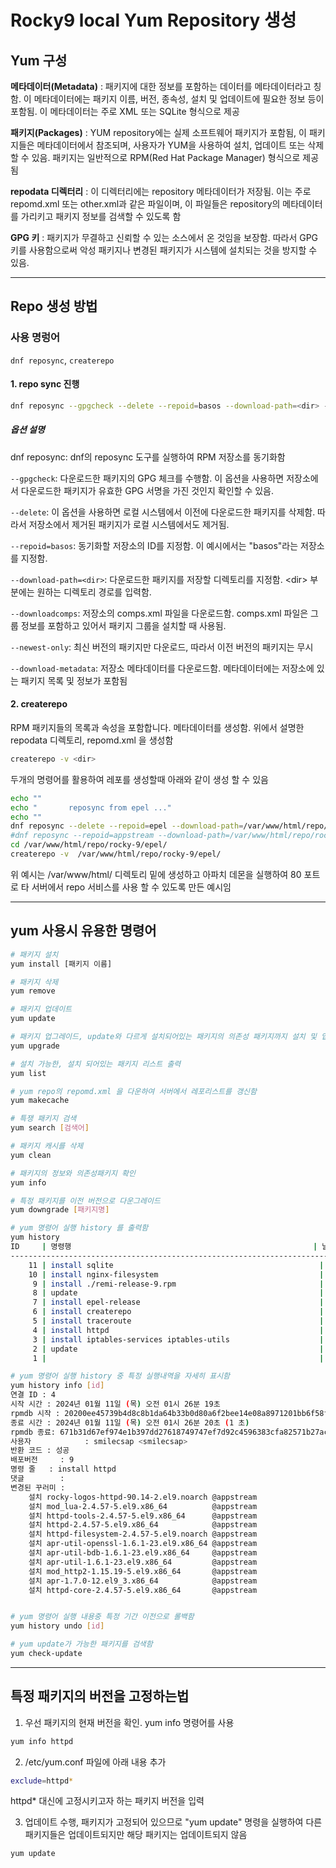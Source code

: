 
# Rocky9 local Yum Repository 생성
## Yum 구성
**메타데이터(Metadata)** : 패키지에 대한 정보를 포함하는 데이터를 메타데이터라고 칭함. 이 메타데이터에는 패키지 이름, 버전, 종속성, 설치 및 업데이트에 필요한 정보 등이 포함됨. 이 메타데이터는 주로 XML 또는 SQLite 형식으로 제공

**패키지(Packages)** : YUM repository에는 실제 소프트웨어 패키지가 포함됨, 이 패키지들은 메타데이터에서 참조되며, 사용자가 YUM을 사용하여 설치, 업데이트 또는 삭제할 수 있음. 패키지는 일반적으로 RPM(Red Hat Package Manager) 형식으로 제공됨

**repodata 디렉터리** : 이 디렉터리에는 repository 메타데이터가 저장됨. 이는 주로 repomd.xml 또는 other.xml과 같은 파일이며, 이 파일들은 repository의 메타데이터를 가리키고 패키지 정보를 검색할 수 있도록 함

**GPG 키** : 패키지가 무결하고 신뢰할 수 있는 소스에서 온 것임을 보장함. 따라서 GPG 키를 사용함으로써 악성 패키지나 변경된 패키지가 시스템에 설치되는 것을 방지할 수 있음.

---

## Repo 생성 방법
### 사용 명렁어
`dnf reposync`, `createrepo`

#### 1. repo sync 진행
```bash
dnf reposync --gpgcheck --delete --repoid=basos --download-path=<dir> --downloadcomps --newest-only --download-metadata
```
##### 옵션 설명
dnf reposync: dnf의 reposync 도구를 실행하여 RPM 저장소를 동기화함

`--gpgcheck`: 다운로드한 패키지의 GPG 체크를 수행함. 이 옵션을 사용하면 저장소에서 다운로드한 패키지가 유효한 GPG 서명을 가진 것인지 확인할 수 있음.

`--delete`: 이 옵션을 사용하면 로컬 시스템에서 이전에 다운로드한 패키지를 삭제함. 따라서 저장소에서 제거된 패키지가 로컬 시스템에서도 제거됨.

`--repoid=basos`: 동기화할 저장소의 ID를 지정함. 이 예시에서는 "basos"라는 저장소를 지정함.

`--download-path=<dir>`: 다운로드한 패키지를 저장할 디렉토리를 지정함. \<dir> 부분에는 원하는 디렉토리 경로를 입력함.

`--downloadcomps`: 저장소의 comps.xml 파일을 다운로드함. comps.xml 파일은 그룹 정보를 포함하고 있어서 패키지 그룹을 설치할 때 사용됨.

`--newest-only`: 최신 버전의 패키지만 다운로드, 따라서 이전 버전의 패키지는 무시

`--download-metadata`: 저장소 메타데이터를 다운로드함. 메타데이터에는 저장소에 있는 패키지 목록 및 정보가 포함됨

#### 2. createrepo
RPM 패키지들의 목록과 속성을 포함합니다. 메타데이터를 생성함. 위에서 설명한 repodata 디렉토리, repomd.xml 을 생성함

```bash
createrepo -v <dir>
```
두개의 명령어를 활용하여 레포를 생성할때 아래와 같이 생성 할 수 있음

```bash
echo ""
echo "       reposync from epel ..."
echo ""
dnf reposync --delete --repoid=epel --download-path=/var/www/html/repo/rocky-9/ --downloadcomps --newest-only --download-metadata
#dnf reposync --repoid=appstream --download-path=/var/www/html/repo/rocky-8/ --downloadcomps --download-metadata
cd /var/www/html/repo/rocky-9/epel/
createrepo -v  /var/www/html/repo/rocky-9/epel/
```

위 예시는 /var/www/html/ 디렉토리 밑에 생성하고 아파치 데몬을 실행하여 80 포트로 타 서버에서 repo 서비스를 사용 할 수 있도록 만든 예시임

---

## yum 사용시 유용한 명령어
```bash
# 패키지 설치
yum install [패키지 이름]

# 패키지 삭제
yum remove

# 패키지 업데이트
yum update

# 패키지 업그레이드, update와 다르게 설치되어있는 패키지의 의존성 패키지까지 설치 및 업데이트를 함
yum upgrade

# 설치 가능한, 설치 되어있는 패키지 리스트 출력
yum list

# yum repo의 repomd.xml 을 다운하여 서버에서 레포리스트를 갱신함
yum makecache

# 특쟁 패키지 검색
yum search [검색어]

# 패키지 캐시를 삭제
yum clean

# 패키지의 정보와 의존성패키지 확인
yum info

# 특정 패키지를 이전 버전으로 다운그레이드
yum downgrade [패키지명]

# yum 명령어 실행 history 를 출력함
yum history
ID     | 명령행                                                      | 날짜와 시간      | 작업           | 변경됨
------------------------------------------------------------------------------------------------------------------
    11 | install sqlite                                              | 2024-04-04 00:38 | Install        |    1
    10 | install nginx-filesystem                                    | 2024-04-01 11:20 | Install        |    1
     9 | install ./remi-release-9.rpm                                | 2024-03-29 04:01 | Install        |    1
     8 | update                                                      | 2024-03-27 00:42 | I, U           |  136 E<
     7 | install epel-release                                        | 2024-03-14 00:56 | Install        |    1 >E
     6 | install createrepo                                          | 2024-03-13 22:27 | Install        |    2
     5 | install traceroute                                          | 2024-01-19 01:00 | Install        |    1
     4 | install httpd                                               | 2024-01-11 01:26 | Install        |   11
     3 | install iptables-services iptables-utils                    | 2024-01-11 01:18 | Install        |    2
     2 | update                                                      | 2024-01-10 02:31 | I, U           |  437 E<
     1 |                                                             | 2024-01-10 10:56 | Install        | 1186 >E

# yum 명령어 실행 history 중 특정 실행내역을 자세히 표시함
yum history info [id]
연결 ID : 4
시작 시간 : 2024년 01월 11일 (목) 오전 01시 26분 19초
rpmdb 시작 : 20200ee45739b4d8c8b1da64b33b0d80a6f2bee14e08a8971201bb6f58f42ced
종료 시간 : 2024년 01월 11일 (목) 오전 01시 26분 20초 (1 초)
rpmdb 종료: 671b31d67ef974e1b397dd27618749747ef7d92c4596383cfa82571b27ac4173
사용자            : smilecsap <smilecsap>
반환 코드 : 성공
배포버전     : 9
명령 줄   : install httpd
댓글        :
변경된 꾸러미 :
    설치 rocky-logos-httpd-90.14-2.el9.noarch @appstream
    설치 mod_lua-2.4.57-5.el9.x86_64          @appstream
    설치 httpd-tools-2.4.57-5.el9.x86_64      @appstream
    설치 httpd-2.4.57-5.el9.x86_64            @appstream
    설치 httpd-filesystem-2.4.57-5.el9.noarch @appstream
    설치 apr-util-openssl-1.6.1-23.el9.x86_64 @appstream
    설치 apr-util-bdb-1.6.1-23.el9.x86_64     @appstream
    설치 apr-util-1.6.1-23.el9.x86_64         @appstream
    설치 mod_http2-1.15.19-5.el9.x86_64       @appstream
    설치 apr-1.7.0-12.el9_3.x86_64            @appstream
    설치 httpd-core-2.4.57-5.el9.x86_64       @appstream


# yum 명령어 실행 내용중 특정 기간 이전으로 롤백함
yum history undo [id]

# yum update가 가능한 패키지를 검색함
yum check-update
```

---

## 특정 패키지의 버전을 고정하는법

1. 우선 패키지의 현재 버전을 확인. yum info 명령어를 사용
```bash
yum info httpd
```
2. /etc/yum.conf 파일에 아래 내용 추가
```bash
exclude=httpd*
```
httpd* 대신에 고정시키고자 하는 패키지 버전을 입력

3. 업데이트 수행, 패키지가 고정되어 있으므로 "yum update" 명령을 실행하여 다른 패키지들은 업데이트되지만 해당 패키지는 업데이트되지 않음
```bash
yum update
```
